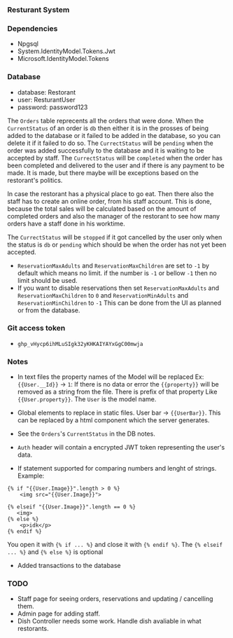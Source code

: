 ﻿### Resturant System

### Dependencies
- Npgsql
- System.IdentityModel.Tokens.Jwt
- Microsoft.IdentityModel.Tokens

### Database
- database: Restorant
- user: ResturantUser
- password: password123

The `Orders` table reprecents all the orders that were done. When the `CurrentStatus` of an order is
`db` then either it is in the prosses of being added to the database or it failed to be added in the database,
so you can delete it if it failed to do so.
The `CurrectStatus` will be `pending` when the order was added successfully to the database and it is waiting to
 be accepted by staff.
The `CurrectStatus` will be `completed` when the order has been completed and delivered to the user and if there is any
 payment to be made. It is made, but there maybe will be exceptions based on the restorant's politics.

In case the restorant has a physical place to go eat. Then there also the staff has to create an online order, from his staff
 account. This is done, because the total sales will be calculated based on the amount of completed orders and also the manager of 
 the restorant to see how many orders have a staff done in his worktime.

The `CurrectStatus` will be `stopped` if it got cancelled by the user only when the status is `db` or `pending` which should be when the
 order has not yet been accepted.

- `ReservationMaxAdults` and `ReservationMaxChildren` are set to `-1` by default which means no limit. if the number is `-1` or bellow `-1` then no limit should be used.
- If you want to disable reservations then set `ReservationMaxAdults` and `ReservationMaxChildren` to `0` and `ReservationMinAdults` and `ReservationMinChildren` to `-1`
 This can be done from the UI as planned or from the database.

### Git access token
- `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`

### Notes
- In text files the property names of the Model will be replaced 
Ex: `{{User.__Id}}` -> `1`: If there is no data or error the `{{property}}` 
will be removed as a string from the file. There is prefix of that property Like `{{User.property}}`.
The `User` is the model name.

- Global elements to replace in static files. User bar -> `{{UserBar}}`. 
 This can be replaced by a html component which the server generates.

- See the `Orders`'s `CurrentStatus` in the DB notes.

- `Auth` header will contain a encrypted JWT token representing the user's data.

- If statement supported for comparing numbers and lenght of strings. Example:
```
{% if "{{User.Image}}".length > 0 %}
    <img src="{{User.Image}}">

{% elseif "{{User.Image}}".length == 0 %}
   <img>
{% else %}
    <p>idk</p>
{% endif %}
```
You open it with `{% if ... %}` and close it with `{% endif %}`. The `{% elseif ... %}` and `{% else %}` is optional

- Added transactions to the database

### TODO
- Staff page for seeing orders, reservations and updating / cancelling them.
- Admin page for adding staff.
- Dish Controller needs some work. Handle dish avaliable in what restorants.